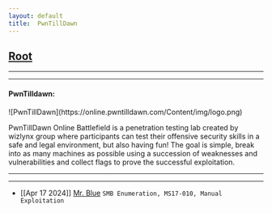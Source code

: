 ```yaml
---
layout: default
title:  PwnTillDawn
---
```


<h2 class="menu-header" id="index"><a href="../../index.html">Root</a></h2>
<hr>

<!--![image](https://user-images.githubusercontent.com/127159644/223289326-adc9f1f7-1fea-497a-b829-28d6a50f3390.png)-->

* * *
<h4 class="menu-header" id="pwntilldawn">PwnTilldawn:</h4>
![PwnTillDawn](https://online.pwntilldawn.com/Content/img/logo.png)

PwnTillDawn Online Battlefield is a penetration testing lab created by wizlynx group where participants can test their offensive security skills in a safe and legal environment, but also having fun! The goal is simple, break into as many machines as possible using a succession of weaknesses and vulnerabilities and collect flags to prove the successful exploitation.
<hr>
<hr>

<!-- - [[Jan 21 2023]] [TakeOver](https://markuched13.github.io/posts/thm/takeover.html) `Subdomain Enumeration`
- [[Jan 28 2023]] [ReversingELF](https://markuched13.github.io/posts/thm/reversingelf.html) `Reverse Engineering`-->
- [[Apr 17 2024]] [Mr. Blue](https://sixth-sensei.github.io/posts/ptd/posts/mrblue.html) `SMB Enumeration, MS17-010, Manual Exploitation`
